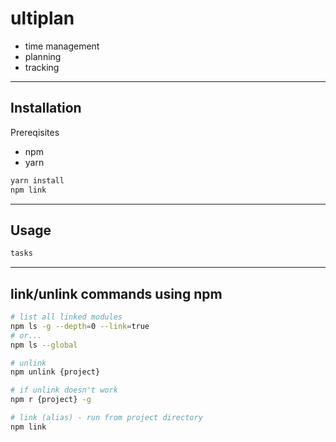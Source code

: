 # ultiplan

- time management
- planning
- tracking

---

## Installation

Prereqisites

- npm
- yarn


```sh
yarn install
npm link
```

---

## Usage

```sh
tasks
```

---

## link/unlink commands using npm
```sh
# list all linked modules
npm ls -g --depth=0 --link=true
# or...
npm ls --global

# unlink
npm unlink {project}

# if unlink doesn't work
npm r {project} -g

# link (alias) - run from project directory
npm link

```
